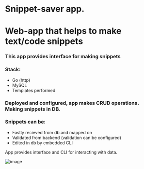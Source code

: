 # Snippet-saver app.

# Web-app that helps to make text/code snippets 
### This app provides interface for making snippets
### Stack:
- Go (http)
- MySQL
- Templates performed

### Deployed and configured, app makes CRUD operations. Making snippets in DB.
### Snippets can be:
- Fastly recieved from db and mapped on
- Validated from backend (validation can be configured)
- Edited in db by embedded CLI

App provides interface and CLI for interacting with data.



![image](https://github.com/danissimoae/code-snippet-saver-go/assets/118019309/f6761ec5-a6c4-40bb-b271-6128be4433da)

